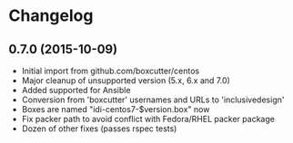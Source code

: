 # Changelog

## 0.7.0 (2015-10-09)

* Initial import from github.com/boxcutter/centos
* Major cleanup of unsupported version (5.x, 6.x and 7.0)
* Added supported for Ansible
* Conversion from 'boxcutter' usernames and URLs to 'inclusivedesign'
* Boxes are named "idi-centos7-$version.box" now
* Fix packer path to avoid conflict with Fedora/RHEL packer package
* Dozen of other fixes (passes rspec tests)
